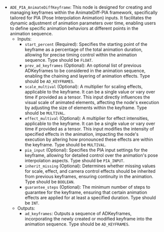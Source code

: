 - `ADE_PIA_AnimateDiffKeyframe`: This node is designed for creating and managing keyframes within the AnimateDiff-PIA framework, specifically tailored for PIA (Pose Interpolation Animation) inputs. It facilitates the dynamic adjustment of animation parameters over time, enabling users to define specific animation behaviors at different points in the animation sequence.
    - Inputs:
        - `start_percent` (Required): Specifies the starting point of the keyframe as a percentage of the total animation duration, allowing for precise timing control within the animation sequence. Type should be `FLOAT`.
        - `prev_ad_keyframes` (Optional): An optional list of previous ADKeyframes to be considered in the animation sequence, enabling the chaining and layering of animation effects. Type should be `AD_KEYFRAMES`.
        - `scale_multival` (Optional): A multiplier for scaling effects, applicable to the keyframe. It can be a single value or vary over time if provided as a tensor. This input directly influences the visual scale of animated elements, affecting the node's execution by adjusting the size of elements within the keyframe. Type should be `MULTIVAL`.
        - `effect_multival` (Optional): A multiplier for effect intensities, applicable to the keyframe. It can be a single value or vary over time if provided as a tensor. This input modifies the intensity of specified effects in the animation, impacting the node's execution by altering how pronounced these effects are within the keyframe. Type should be `MULTIVAL`.
        - `pia_input` (Optional): Specifies the PIA input settings for the keyframe, allowing for detailed control over the animation's pose interpolation aspects. Type should be `PIA_INPUT`.
        - `inherit_missing` (Optional): Determines whether missing values for scale, effect, and camera control effects should be inherited from previous keyframes, ensuring continuity in the animation. Type should be `BOOLEAN`.
        - `guarantee_steps` (Optional): The minimum number of steps to guarantee for the keyframe, ensuring that certain animation effects are applied for at least a specified duration. Type should be `INT`.
    - Outputs:
        - `ad_keyframes`: Outputs a sequence of ADKeyframes, incorporating the newly created or modified keyframe into the animation sequence. Type should be `AD_KEYFRAMES`.
